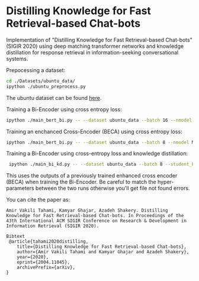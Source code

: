 # Distilling Knowledge for Fast Retrieval-based Chat-bots

Implementation of "Distilling Knowledge for Fast Retrieval-based Chat-bots" (SIGIR 2020) using deep matching transformer networks and knowledge distillation for response retrieval in information-seeking conversational systems.

Prepocessing a dataset:
```bash
cd ./Datasets/ubuntu_data/
ipython ./ubuntu_preprocess.py
```
The ubuntu dataset can be found [here](https://www.dropbox.com/s/2fdn26rj6h9bpvl/ubuntu_data.zip?dl=0&file_subpath=%2Fubuntu_data).


Training a Bi-Encoder using cross entropy loss:
```bash
ipython ./main_bert_bi.py -- --dataset ubuntu_data --batch 16 --nmodel BiEncoderDot2 --epochs 1 
```

Training an enchanced Cross-Encoder (BECA) using cross entropy loss:
```bash
ipython ./main_bert_bi.py -- --dataset ubuntu_data --batch 8 --nmodel MolyEncoderAggP2 --epochs 1
```

Training a Bi-Encoder using cross-entropy loss and knowledge distillation:
```bash
 ipython ./main_bi_kd.py -- --dataset ubuntu_data --batch 8 --student_batch 16 --alpha 0.5  --epochs 1  --load 1 --nmodel MolyEncoderAggP2 --nstudentmodel BiEncoderDot2
```
This uses the outputs of a previously trained enhanced cross encoder (BECA) when training the Bi-Encoder.
Be careful to match the hyper-parameters between the two runs otherwise you'll get file not found errors. 


You can cite the paper as:

```
Amir Vakili Tahami, Kamyar Ghajar, Azadeh Shakery. Distilling Knowledge for Fast Retrieval-based Chat-bots. In Proceedings of the
43th International ACM SIGIR Conference on Research & Development in Information Retrieval (SIGIR 2020).

Bibtext
 @article{tahami2020distilling,
    title={Distilling Knowledge for Fast Retrieval-based Chat-bots},
    author={Amir Vakili Tahami and Kamyar Ghajar and Azadeh Shakery},
    year={2020},
    eprint={2004.11045},
    archivePrefix={arXiv},
}
```

